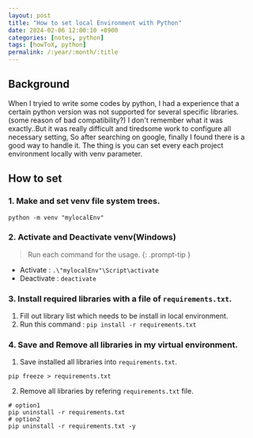 ```yaml
---
layout: post
title: "How to set local Environment with Python"
date: 2024-02-06 12:00:10 +0900
categories: [notes, python]
tags: [howToX, python]
permalink: /:year/:month/:title
---
```


## Background
When I tryied to write some codes by python, I had a experience that a certain python version was not supported for several specific libraries. (some reason of bad compatibility?)
I don't remember what it was exactly..But it was really difficult and tiredsome work to configure all necessary setting, So after searching on google, finally I found there is a good way to handle it. The thing is you can set every each project environment locally with venv parameter.

## How to set
### 1. Make and set venv file system trees.
```shell
python -m venv "mylocalEnv"
```

### 2. Activate and Deactivate venv(Windows)
>Run each command for the usage.
{: .prompt-tip }
- Activate : `.\"mylocalEnv"\Script\activate`
- Deactivate : `deactivate`
    
### 3. Install required libraries with a file of `requirements.txt`.
    
1. Fill out library list which needs to be install in local environment.
2. Run this command : `pip install -r requirements.txt`

### 4. Save and Remove all libraries in my virtual environment.
1. Save installed all libraries into `requirements.txt`.
```shell
pip freeze > requirements.txt
```
2. Remove all libraries by refering `requirements.txt` file.
```shell
# option1
pip uninstall -r requirements.txt 
# option2
pip uninstall -r requirements.txt -y
```